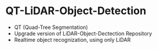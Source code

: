 # QT-LiDAR-Object-Detection
  * QT (Quad-Tree Segmentation)
  * Upgrade version of LiDAR-Object-Dectection Repository
  * Realtime object recognization, using only LiDAR 
  
